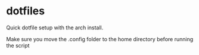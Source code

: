 # dotfiles
Quick dotfile setup with the arch install. 

Make sure you move the .config folder to the home directory before running the script
